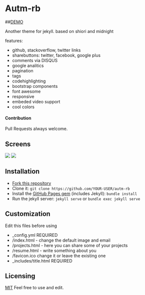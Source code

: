 # Autm-rb

##[DEMO][demo]

Another theme for jekyll.
based on shiori and midnight

features:

- github, stackoverflow, twitter links
- sharebuttons: twitter, facebook, google plus
- comments via DISQUS
- google analitics
- pagination
- tags
- codehighlighting
- bootstrap components
- font awesome
- responsive
- embeded video support
- cool colors

#### Contribution
Pull Requests always welcome.

## Screens

![](http://i.imgur.com/i1OZoFF.png)
![](http://i.imgur.com/oc2ZfjH.png)

## Installation

- [Fork this repository][fork]
- Clone it: `git clone https://github.com/YOUR-USER/autm-rb`
- Install the [GitHub Pages gem][pages] (includes Jekyll): `bundle install`
- Run the jekyll server: `jekyll serve` or `bundle exec jekyll serve`

## Customization

Edit this files before using 
 
- _config.yml REQUIRED
- /index.html - change the default image and email
- /projects.html - here you can share some of your projects
- /resume.html - write something about you
- /favicon.ico change it or leave the existing one
- _includes/title.html REQUIRED

## Licensing

[MIT](https://github.com/railsr/autm-rb/blob/master/LICENSE) Feel free to use and edit.


[pages]: http://pages.github.com
[fork]: https://github.com/railsr/autm-rb/fork
[demo]: http://railsr.github.io/autm-rb/
